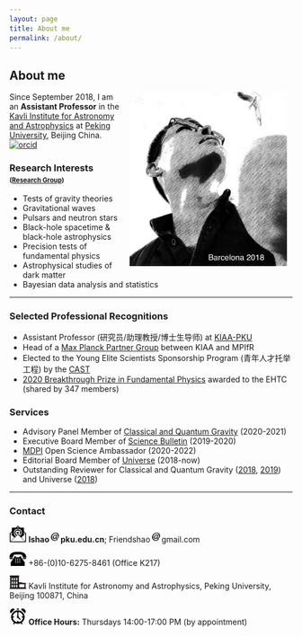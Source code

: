 ```yaml
---
layout: page
title: About me
permalink: /about/
---
```


## About me

<img style="float: right;" src="Barcelona2018.jpeg" width="280" hspace="10"> 

Since September 2018, I am an **Assistant Professor** in the [Kavli Institute
for Astronomy and Astrophysics](http://kiaa.pku.edu.cn/) at [Peking
University](http://www.pku.edu.cn/), Beijing China.
[<img src="https://kiaagravity.github.io/assets/orcid.png" alt="orcid" style="width:20px;height:20px;">](https://orcid.org/0000-0002-1334-8853)

### Research Interests <small><small>([Research Group](https://kiaagravity.github.io))</small></small>

- Tests of gravity theories
- Gravitational waves
- Pulsars and neutron stars
- Black-hole spacetime & black-hole astrophysics
- Precision tests of fundamental physics
- Astrophysical studies of dark matter
- Bayesian data analysis and statistics

---

<p></p>

### Selected Professional Recognitions

- Assistant Professor (研究员/助理教授/博士生导师) at
  [KIAA-PKU](http://kiaa.pku.edu.cn/people/lijing-shao-%E9%82%B5%E7%AB%8B%E6%99%B6)
- Head of a [Max Planck Partner Group](http://kiaa.pku.edu.cn/info/1129/7050.htm) between KIAA and MPIfR
- Elected to the Young Elite Scientists Sponsorship Program (青年人才托举工程) by the [CAST](http://www.cast.org.cn/)
- [2020 Breakthrough Prize in Fundamental
  Physics](https://friendshao.github.io/docs/breakthrough_Certificate_2020.pdf) awarded to the EHTC (shared by 347 members)

### Services

- Advisory Panel Member of [Classical and Quantum Gravity](https://iopscience.iop.org/journal/0264-9381/page/Advisory%20Panel) (2020-2021)
- Executive Board Member of [Science Bulletin](https://www.journals.elsevier.com/science-bulletin) (2019-2020)
- [MDPI](https://www.mdpi.com/) Open Science Ambassador (2020-2022)
- Editorial Board Member of [Universe](https://www.mdpi.com/journal/universe/editors#editorialboard) (2018-now)
- Outstanding Reviewer for Classical and Quantum Gravity ([2018](https://publishingsupport.iopscience.iop.org/questions/classical-and-quantum-gravity-2018-reviewer-awards/), [2019](https://publishingsupport.iopscience.iop.org/questions/classical-quantum-gravity-2019-reviewer-awards/)) and Universe ([2018](https://www.mdpi.com/journal/universe/awards/591/download))

---

<p></p>

### Contact


<img src="email.png" width="30"> **lshao**<img src="at.jpg"
width="20">**pku.edu.cn**; Friendshao<img src="at.jpg" width="20">gmail.com

<img src="phone.png" width="30"> +86-(0)10-6275-8461 (Office K217)

<img src="office.png" width="30"> Kavli Institute for Astronomy and
Astrophysics, Peking University, Beijing 100871, China

<img src="open.jpg" width="30"> **Office Hours:** Thursdays 14:00-17:00 PM (by appointment)

